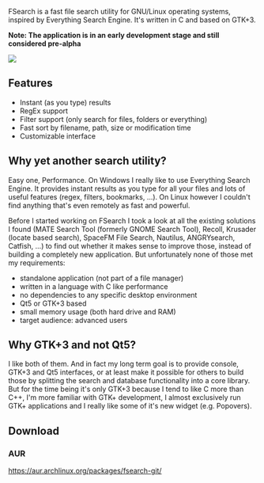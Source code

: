 FSearch is a fast file search utility for GNU/Linux operating systems, inspired by Everything Search Engine. It's written in C and based on GTK+3.

**Note: The application is in an early development stage and still considered pre-alpha**

![](https://i.imgur.com/lerqX2G.png)

## Features
- Instant (as you type) results
- RegEx support
- Filter support (only search for files, folders or everything)
- Fast sort by filename, path, size or modification time
- Customizable interface

## Why yet another search utility?
Easy one, Performance. On Windows I really like to use Everything Search Engine. It provides instant results as you type for all your files and lots of useful features (regex, filters, bookmarks, ...). On Linux however I couldn't find anything that's even remotely as fast and powerful.

Before I started working on FSearch I took a look at all the existing solutions I found (MATE Search Tool (formerly GNOME Search Tool), Recoll, Krusader (locate based search), SpaceFM File Search, Nautilus, ANGRYsearch, Catfish, ...) to find out whether it makes sense to improve those, instead of building a completely new application. But unfortunately none of those met my requirements:
- standalone application (not part of a file manager)
- written in a language with C like performance
- no dependencies to any specific desktop environment
- Qt5 or GTK+3 based
- small memory usage (both hard drive and RAM)
- target audience: advanced users

## Why GTK+3 and not Qt5?
I like both of them. And in fact my long term goal is to provide console, GTK+3 and Qt5 interfaces, or at least make it possible for others to build those by splitting the search and database functionality into a core library. But for the time being it's only GTK+3 because I tend to like C more than C++, I'm more familiar with GTK+ development, I almost exclusively run GTK+ applications and I really like some of it's new widget (e.g. Popovers).

## Download
### AUR
https://aur.archlinux.org/packages/fsearch-git/
